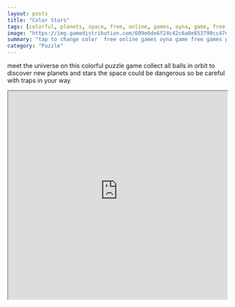 ```yaml
---
layout: posts
title: "Color Stars"
tags: [colorful, planets, space, free, online, games, oyna, game, free, games, play, play, games]
image: "https://img.gamedistribution.com/609e6de6f24c42c6a0e853799cc47db0.jpg"
summary: "tap to change color  free online games oyna game free games play play games"
category: "Puzzle"
---
```


meet the universe on this colorful puzzle game collect all balls in orbit to discover new planets and stars the space could be dangerous so be careful with traps in your way

<iframe width="100%" height="480px;" src="https://html5.gamedistribution.com/609e6de6f24c42c6a0e853799cc47db0/"></iframe>